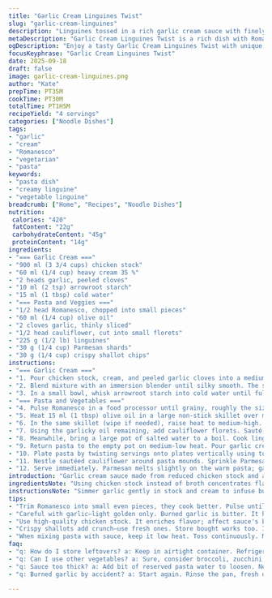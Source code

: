 ```yaml
---
title: "Garlic Cream Linguines Twist"
slug: "garlic-cream-linguines"
description: "Linguines tossed in a rich garlic cream sauce with finely chopped Romanesco instead of broccoli, tender roasted cauliflower, and crispy shallot chips. Reduced chicken stock forms the base of the sauce, thickened with arrowroot starch. Olive oil and browned garlic meld with the creamy sauce, coating al dente pasta. Parmesan shards add savory saltiness. A quick sauté develops aroma and texture in the vegetables, contrasting softness and crunch. Swap shallots for garlic chips to introduce mild sweetness and complexity. Timing hinges on tender-crisp cruciferous veggies and sauce consistency."
metaDescription: "Garlic Cream Linguines Twist is a rich dish with Romanesco, roasted cauliflower, and crispy shallots atop creamy linguine. Flavorful and satisfying."
ogDescription: "Enjoy a tasty Garlic Cream Linguines Twist with unique Romanesco, creamy sauce, and crispy shallots for a delightful meal that won't disappoint."
focusKeyphrase: "Garlic Cream Linguines Twist"
date: 2025-09-18
draft: false
image: garlic-cream-linguines.png
author: "Kate"
prepTime: PT35M
cookTime: PT30M
totalTime: PT1H5M
recipeYield: "4 servings"
categories: ["Noodle Dishes"]
tags:
- "garlic"
- "cream"
- "Romanesco"
- "vegetarian"
- "pasta"
keywords:
- "pasta dish"
- "creamy linguine"
- "vegetable linguine"
breadcrumb: ["Home", "Recipes", "Noodle Dishes"]
nutrition: 
 calories: "420"
 fatContent: "22g"
 carbohydrateContent: "45g"
 proteinContent: "14g"
ingredients:
- "=== Garlic Cream ==="
- "900 ml (3 3/4 cups) chicken stock"
- "60 ml (1/4 cup) heavy cream 35 %"
- "2 heads garlic, peeled cloves"
- "10 ml (2 tsp) arrowroot starch"
- "15 ml (1 tbsp) cold water"
- "=== Pasta and Veggies ==="
- "1/2 head Romanesco, chopped into small pieces"
- "60 ml (1/4 cup) olive oil"
- "2 cloves garlic, thinly sliced"
- "1/2 head cauliflower, cut into small florets"
- "225 g (1/2 lb) linguines"
- "30 g (1/4 cup) Parmesan shards"
- "30 g (1/4 cup) crispy shallot chips"
instructions:
- "=== Garlic Cream ==="
- "1. Pour chicken stock, cream, and peeled garlic cloves into a medium saucepan over medium-high heat. Bring to a lively simmer - gentle bubbling across the surface, not a full rolling boil that scorches the cream. Reduce heat to maintain a steady simmer. Let garlic soften and flavors condense as the liquid reduces by half - about 18-22 minutes. The garlic should feel knife-tender, nearly melting when pressed but not breaking apart entirely. Excess moisture evaporates; aroma becomes deeply roasted-garlicky. Remove from heat."
- "2. Blend mixture with an immersion blender until silky smooth. The sauce should have a velvety consistency with fine garlic bits dispersed. Return saucepan to medium heat, just to barely simmer."
- "3. In a small bowl, whisk arrowroot starch into cold water until fully dissolved - no lumps. Drizzle this slurry slowly into the simmering sauce while whisking constantly. The sauce will thicken quickly. Keep whisking for another 1-2 minutes over low heat to activate starch without starchy flavour or cloudiness. Season with salt and freshly cracked black pepper to taste. Remove from heat and reserve."
- "=== Pasta and Vegetables ==="
- "4. Pulse Romanesco in a food processor until grainy, roughly the size of couscous grains - about 180 ml (3/4 cup). Avoid pureeing into a paste; texture matters for contrast. This step reduces cooking time and distributes the vegetable evenly through the pasta."
- "5. Heat 15 ml (1 tbsp) olive oil in a large non-stick skillet over medium heat. Add Romanesco 'couscous' and cook gently until just tender with a slight bite - around 4 minutes. Stir often but gently; no browning desired here. Transfer to a bowl to rest."
- "6. In the same skillet (wipe if needed), raise heat to medium-high. Add remaining 45 ml olive oil and sliced garlic cloves. Fry until garlic chips form light golden edges with a crisp snap. Remove garlic chips onto paper towel to drain and keep warm. Do not burn garlic - bitterness ruins sauce."
- "7. Using the garlicky oil remaining, add cauliflower florets. Sauté, stirring frequently, until florets are tender but still firm to the bite with golden spots from the pan - about 6 minutes. You should hear the vegetables gently sizzle and smell the nutty roasting developing."
- "8. Meanwhile, bring a large pot of salted water to a boil. Cook linguines until al dente, usually 8-10 minutes depending on brand. Taste to check; noodles should be tender but with a firm chew in the center. Drain well."
- "9. Return pasta to the empty pot on medium-low heat. Pour garlic cream sauce over pasta. Toss continuously using tongs or two large forks until pasta strands are fully lacquered with sauce and warm throughout, about 2 minutes. The sauce will cling better to noodles warmed through. Add Romanesco and stir gently to combine."
- "10. Plate pasta by twisting servings onto plates vertically using tongs or a carving fork and large spoon to create height. Spoon remaining sauce from pot over pasta nest."
- "11. Nestle sautéed cauliflower around pasta mounds. Sprinkle Parmesan shards generously over. Scatter crispy shallot chips on top and around for texture and sharp, sweet notes."
- "12. Serve immediately. Parmesan melts slightly on the warm pasta; garlic aroma fills the air. Textural contrast between tender pasta, soft vegetables, and crunchy shallots makes each bite varied and inviting."
introduction: "Garlic cream sauce made from reduced chicken stock and aromatic garlic cloves forms a silky base. Swap broccoli for Romanesco for a nutty, slightly sweeter bite that holds up after pulsing to 'couscous' texture - cuts cooking time and integrates flavor better. Instead of raw garlic chips, crisp shallots add a milder crunch with a nuanced sweetness - no bitterness risk. The cauliflower gets a simple browned sauté for caramel notes, tender yet structured. Toss with al dente linguines, finishing in sauce to marry flavors closely. Parmesan shards lend bursts of umami and melt slowly against the hot surface. Timing is sensory—look for soft garlic, tender but not mushy veggies, and glossy pasta coated thoroughly. Skip overcooking or thickening to glue; balance matters."
ingredientsNote: "Using chicken stock instead of broth concentrates flavor, better reduction and a richer body. Heavy cream can be swapped for mascarpone or crème fraîche if you prefer tang. Arrowroot starch replaces cornstarch for clearer thickening and a silkier mouthfeel, especially when dealing with acidic or dairy ingredients. Pulsing Romanesco avoids over-softness and imparts a pleasant texture different from plain florets. Shallots crisp more gently than garlic and reduce bitterness pitfalls; if unavailable, fried onions or even pak choi leaves crisped in oil make creative alternatives. Olive oil quality directly affects the aromatics here; a grassy, peppery variety rewards with depth. Parmesan shards over finely grated cheese prevent clumping and give bursts of flavor. For a vegan take, swap chicken stock for vegetable stock, use coconut cream, and replace Parmesan with nutritional yeast or aged cashew cheese. Crisp fried sage leaves pair well with shallots if you want herb complexity."
instructionsNote: "Simmer garlic gently in stock and cream to infuse but avoid harsh garlic bite or cream separation. Reduction concentrates flavor and develops a silky base—do not rush this with too high heat which risks scorching cream. Blending after cooking ensures no raw bits and a consistent texture. Thickening step requires patience; add arrowroot slowly with constant whisking to smooth integration and avoid lumps. Vegetable pulsing into couscous-sized bits hastens cooking and ensures even flavor without clumps of veggie overpowering bite. Toasted garlic chips demand attention; once edges brown quickly submerge into paper towel to stop cooking and avoid scorch bitterness. Leftover garlicky oil is flavor gold—use for browning cauliflower, transferring aromatics directly. Linguines must be cooked al dente to hold shape mixing with sauce; overcooked pasta dissolves and messes texture. Toss pasta gently in sauce off direct high heat to prevent burning or drying out sauce base. Plating vertically keeps sauces pooling and delivers a professional presentation. Use tongs and forks for neat twirling. Adding the vegetable hits last preserves colors and textures, keeping components distinct but harmonious. Crispy shallot chips on top add crunch that contrasts with the creamy sauce and soft pasta, finishing clean and modulated. If sauce becomes too thick when resting, swirl in reserved pasta water to loosen, never add plain water or risk thinning flavor."
tips:
- "Trim Romanesco into small even pieces, they cook better. Pulse until grainy but not mush—texture really matters. Do this carefully."
- "Careful with garlic—light golden only. Burned garlic is bitter. It happens fast. Use medium heat, keep an eye on it. Remove promptly."
- "Use high-quality chicken stock. It enriches flavor; affect sauce's base. If not available, use vegetable stock for a vegan option. Works in the sauce."
- "Crispy shallots add crunch—use fresh ones. Store bought works too. If no shallots, thin fried onions or even pak choi crisped. Consider alternatives."
- "When mixing pasta with sauce, keep it low heat. Toss continuously. Makes sure every strand gets coated well. Too high and sauce dries out."
faq:
- "q: How do I store leftovers? a: Keep in airtight container. Refrigerate up to three days. Reheat on low heat to avoid drying. Add water if needed."
- "q: Can I use other vegetables? a: Sure, consider broccoli, zucchini, or asparagus—each adds a different texture. Adjust cooking time based on veggie chosen."
- "q: Sauce too thick? a: Add bit of reserved pasta water to loosen. Never plain water, flavor changes. Always taste after adjusting."
- "q: Burned garlic by accident? a: Start again. Rinse the pan, fresh oil needed. Don’t risk bitter taste mingling. Control heat better next round."

---
```

